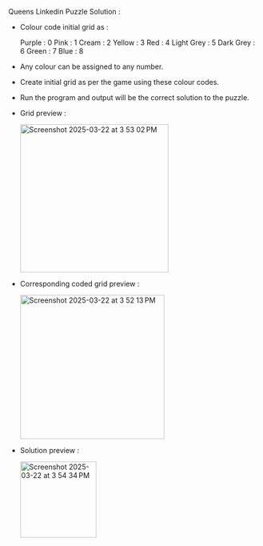 Queens Linkedin Puzzle Solution :

- Colour code initial grid as :

  Purple : 0
  Pink : 1
  Cream : 2
  Yellow : 3
  Red : 4
  Light Grey : 5
  Dark Grey : 6
  Green : 7
  Blue : 8

- Any colour can be assigned to any number.

- Create initial grid as per the game using these colour codes.

- Run the program and output will be the correct solution to the puzzle.

- Grid preview :
  
  <img width="296" alt="Screenshot 2025-03-22 at 3 53 02 PM" src="https://github.com/user-attachments/assets/126432f6-f514-4a4e-b336-885d3e0450d9" />


- Corresponding coded grid preview :
  
  <img width="288" alt="Screenshot 2025-03-22 at 3 52 13 PM" src="https://github.com/user-attachments/assets/ac928690-08e2-4e82-90c2-378cf292cf6a" />


- Solution preview :
  
  <img width="152" alt="Screenshot 2025-03-22 at 3 54 34 PM" src="https://github.com/user-attachments/assets/6adefd65-23f3-4504-85ca-165bf39ffc41" />
